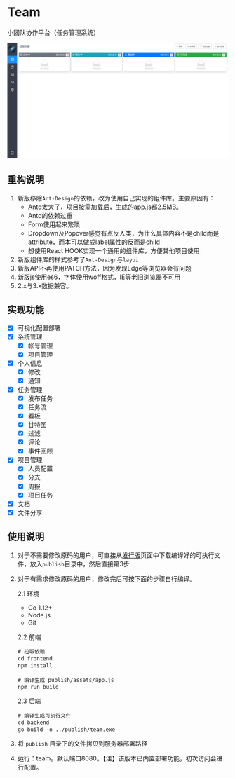 # Team

小团队协作平台（任务管理系统）

![预览](./Preview.png)

## 重构说明

1. 新版移除`Ant-Design`的依赖，改为使用自己实现的组件库。主要原因有：
    * Antd太大了，项目按需加载后，生成的app.js都2.5MB。
    * Antd的依赖过重
    * Form使用起来繁琐
    * Dropdown及Popover感觉有点反人类，为什么具体内容不是child而是attribute，而本可以做成label属性的反而是child
    * 想使用React HOOK实现一个通用的组件库，方便其他项目使用
2. 新版组件库的样式参考了`Ant-Design`与`layui`
3. 新版API不再使用PATCH方法，因为发现Edge等浏览器会有问题
4. 新版js使用es6，字体使用woff格式，IE等老旧浏览器不可用
5. 2.x与3.x数据兼容。

## 实现功能

+ [x] 可视化配置部署
+ [x] 系统管理
    - [x] 帐号管理
    - [x] 项目管理
+ [x] 个人信息
    - [x] 修改
    - [x] 通知
+ [x] 任务管理
    - [x] 发布任务
    - [x] 任务流
    - [x] 看板
    - [x] 甘特图
    - [x] 过滤
    - [x] 评论
    - [x] 事件回顾
+ [x] 项目管理
    - [x] 人员配置
    - [x] 分支
    - [x] 周报
    - [x] 项目任务
+ [x] 文档
+ [x] 文件分享

## 使用说明

1. 对于不需要修改原码的用户，可直接从[发行版](https://gitee.com/love_linger/Team/releases)页面中下载编译好的可执行文件，放入`publish`目录中，然后直接第3步

2. 对于有需求修改原码的用户，修改完后可按下面的步骤自行编译。  

    2.1 环境

    * Go 1.12+  
    * Node.js
    * Git  

    2.2 前端

    ```shell
    # 拉取依赖
    cd frontend
    npm install

    # 编译生成 publish/assets/app.js
    npm run build
    ```

    2.3 后端

    ```shell
    # 编译生成可执行文件
    cd backend
    go build -o ../publish/team.exe
    ```

3. 将 `publish` 目录下的文件拷贝到服务器部署路径

4. 运行：team。默认端口8080。【注】该版本已内置部署功能，初次访问会进行配置。







